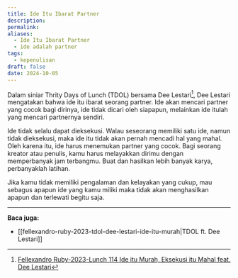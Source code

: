 ```yaml
---
title: Ide Itu Ibarat Partner
description: 
permalink: 
aliases:
  - Ide Itu Ibarat Partner
  - ide adalah partner
tags:
  - kepenulisan
draft: false
date: 2024-10-05
---
```

Dalam siniar Thrity Days of Lunch (TDOL) bersama Dee Lestari[^1], Dee Lestari mengatakan bahwa ide itu ibarat seorang partner. Ide akan mencari partner yang cocok bagi dirinya, ide tidak dicari oleh siapapun, melainkan ide itulah yang mencari partnernya sendiri.

Ide tidak selalu dapat dieksekusi. Walau seseorang memiliki satu ide, namun tidak dieksekusi, maka ide itu tidak akan pernah mencadi hal yang mahal. Oleh karena itu, ide harus menemukan partner yang cocok. Bagi seorang kreator atau penulis, kamu harus melayakkan dirimu dengan memperbanyak jam terbangmu. Buat dan hasilkan lebih banyak karya, perbanyaklah latihan. 

Jika kamu tidak memiliki pengalaman dan kelayakan yang cukup, mau sebagus apapun ide yang kamu miliki maka tidak akan menghasilkan apapun dan terlewati begitu saja.


---
**Baca juga:**
- [[fellexandro-ruby-2023-tdol-dee-lestari-ide-itu-murah|TDOL ft. Dee Lestari]]



[^1]: [Fellexandro Ruby-2023-Lunch 114 Ide itu Murah, Eksekusi itu Mahal feat. Dee Lestari](https://www.youtube.com/watch?v=EU50W0GKeso&t=719)
